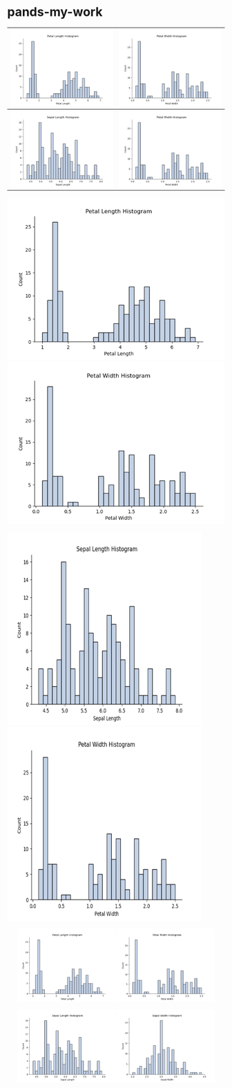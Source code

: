 # pands-my-work

| ![Top Left Plot](https://github.com/ciaranmurphy10/pands-my-work/blob/main/plots/histograms/petal_length_histogram.png) | ![Top Right Plot](https://github.com/ciaranmurphy10/pands-my-work/blob/main/plots/histograms/petal_width_histogram.png) |
|---------------------------------------------|-----------------------------------------------|
| ![Bottom Left Plot](https://github.com/ciaranmurphy10/pands-my-work/blob/main/plots/histograms/sepal_length_histogram.png) | ![Bottom Right Plot](https://github.com/ciaranmurphy10/pands-my-work/blob/main/plots/histograms/petal_width_histogram.png) |


<img src = "https://github.com/ciaranmurphy10/pands-my-work/blob/main/plots/histograms/petal_length_histogram.png" alt = "Sepal length"> <img src = "https://github.com/ciaranmurphy10/pands-my-work/blob/main/plots/histograms/petal_width_histogram.png" alt = "Sepal width">

<img src="https://github.com/ciaranmurphy10/pands-my-work/blob/main/plots/histograms/sepal_length_histogram.png" alt = "Petal length" width = "450" height = "450"> <img src = "https://github.com/ciaranmurphy10/pands-my-work/blob/main/plots/histograms/petal_width_histogram.png" alt = "Petal width" width = "450" height = "450">


<p align="center">
  <img src = "./plots/histograms/petal_length_histogram.png" alt = "Petal Length" width="45%" />
  <img src = "./plots/histograms/petal_width_histogram.png" alt = "Petal Width" width="45%" />
</p>
<p align="center">
  <img src="./plots/histograms/sepal_length_histogram.png" alt="Sepal Length" width="45%" />
  <img src="./plots/histograms/sepal_width_histogram.png" alt="Sepal Width" width="45%" />
</p>
